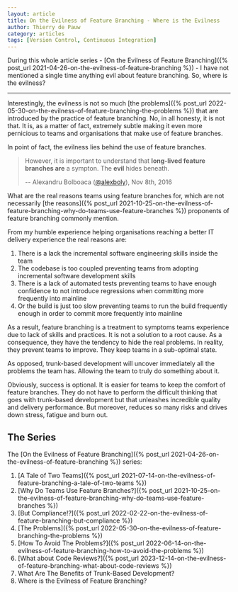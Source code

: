 ```yaml
---
layout: article
title: On the Evilness of Feature Branching - Where is the Evilness
author: Thierry de Pauw
category: articles
tags: [Version Control, Continuous Integration]
---
```


During this whole article series - [On the Evilness of Feature Branching]({% post_url 2021-04-26-on-the-evilness-of-feature-branching %}) - I have not mentioned a single time anything evil about feature branching. So, where is the evilness?

---

Interestingly, the evilness is not so much [the problems]({% post_url 2022-05-30-on-the-evilness-of-feature-branching-the-problems %}) that are introduced by the practice of feature branching. No, in all honesty, it is not that. It is, as a matter of fact, extremely subtle making it even more pernicious to teams and organisations that make use of feature branches.

In point of fact, the evilness lies behind the use of feature branches.

> However, it is important to understand that **long-lived feature branches are** a sympton. The **evil** hides beneath.
>
> --  Alexandru Bolboaca ([@alexboly](https://twitter.com/alexboly)), Nov 8th, 2016
>

What are the real reasons teams using feature branches for, which are not necessarily [the reasons]({% post_url 2021-10-25-on-the-evilness-of-feature-branching-why-do-teams-use-feature-branches %}) proponents of feature branching commonly mention.

From my humble experience helping organisations reaching a better IT delivery experience the real reasons are:

1. There is a lack the incremental software engineering skills inside the team
1. The codebase is too coupled preventing teams from adopting incremental software development skills
1. There is a lack of automated tests preventing teams to have enough confidence to not introduce regressions when committing more frequently into mainline
1. Or the build is just too slow preventing teams to run the build frequently enough in order to commit more frequently into mainline

As a result, feature branching is a treatment to symptoms teams experience due to lack of skills and practices. It is not a solution to a root cause. As a consequence, they have the tendency to hide the real problems. In reality, they prevent teams to improve. They keep teams in a sub-optimal state.

As opposed, trunk-based development will uncover immediately all the problems the team has. Allowing the team to truly do something about it.

Obviously, success is optional. It is easier for teams to keep the comfort of feature branches. They do not have to perform the difficult thinking that goes with trunk-based development but that unleashes incredible quality and delivery performance. But moreover, reduces so many risks and drives down stress, fatigue and burn out.

## The Series

The [On the Evilness of Feature Branching]({% post_url 2021-04-26-on-the-evilness-of-feature-branching %}) series:

1. [A Tale of Two Teams]({% post_url 2021-07-14-on-the-evilness-of-feature-branching-a-tale-of-two-teams %})
2. [Why Do Teams Use Feature Branches?]({% post_url 2021-10-25-on-the-evilness-of-feature-branching-why-do-teams-use-feature-branches %})
3. [But Compliance!?]({% post_url 2022-02-22-on-the-evilness-of-feature-branching-but-compliance %})
4. [The Problems]({% post_url 2022-05-30-on-the-evilness-of-feature-branching-the-problems %})
5. [How To Avoid The Problems?]({% post_url 2022-06-14-on-the-evilness-of-feature-branching-how-to-avoid-the-problems %})
6. [What about Code Reviews?]({% post_url 2023-12-14-on-the-evilness-of-feature-branching-what-about-code-reviews %})
7. What Are The Benefits of Trunk-Based Development?
8. Where is the Evilness of Feature Branching?
